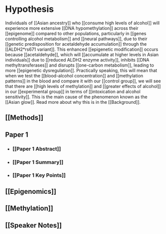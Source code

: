 # Hypothesis

Individuals of [[Asian ancestry]] who [[consume high levels of alcohol]] will experience more extensive [[DNA hypomethylation]] across their [[epigenome]] compared to other populations, particularly in [[genes controlling alcohol metabolism]] and [[neural pathways]], due to their [[genetic predisposition for acetaldehyde accumulation]] through the [[ALDH2*rs671 variant]]. This enhanced [[epigenetic modification]] occurs because [[acetaldehyde]], which will [[accumulate at higher levels in Asian individuals]] due to [[reduced ALDH2 enzyme activity]], inhibits [[DNA methyltransferases]] and disrupts [[one-carbon metabolism]], leading to more [[epigenetic dysregulation]]. Practically speaking, this will mean that when we test the [[blood-alcohol concentration]] and [[methylation patterns]] in the blood and compare it with our [[control group]], we will see that there are [[high levels of methylation]] and [[greater effects of alcohol]] in our [[experimental group]] in terms of [[intoxication and alcohol sensitivity]]. This is the main cause of the phenomenon known as the [[Asian glow]]. Read more about why this is in the [[Background]].

## [[Methods]]


## Paper 1

- ### [[Paper 1 Abstract]]
- ### [[Paper 1 Summary]]
- ### [[Paper 1 Key Points]]

## [[Epigenomics]]

## [[Methylation]]

## [[Speaker Notes]]


